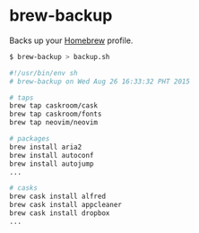 # brew-backup
Backs up your [Homebrew] profile.

```sh
$ brew-backup > backup.sh

#!/usr/bin/env sh
# brew-backup on Wed Aug 26 16:33:32 PHT 2015

# taps
brew tap caskroom/cask
brew tap caskroom/fonts
brew tap neovim/neovim

# packages
brew install aria2
brew install autoconf
brew install autojump
...

# casks
brew cask install alfred
brew cask install appcleaner
brew cask install dropbox
...
```

[Homebrew]: https://brew.sh
